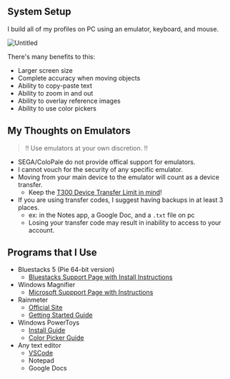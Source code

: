 ## System Setup

I build all of my profiles on PC using an emulator, keyboard, and mouse.  

![Untitled](https://github.com/user-attachments/assets/bd47c546-5520-4cae-86da-d34020fe1099)

There's many benefits to this:

* Larger screen size
* Complete accuracy when moving objects
* Ability to copy-paste text
* Ability to zoom in and out
* Ability to overlay reference images
* Ability to use color pickers

## My Thoughts on Emulators

> ‼️ Use emulators at your own discretion. ‼️  

* SEGA/ColoPale do not provide offical support for emulators.
* I cannot vouch for the security of any specific emulator.
* Moving from your main device to the emulator will count as a device transfer.
    *  Keep the [T300 Device Transfer Limit in mind](https://support-pjsekai.sega.com/hc/en-us/articles/26712908149273-Unable-to-account-transfer-after-getting-a-message-that-says-Account-Transfer-Limit)!
* If you are using transfer codes, I suggest having backups in at least 3 places.
    * ex: in the Notes app, a Google Doc, and a `.txt` file on pc
    * Losing your transfer code may result in inability to access to your account.
      
## Programs that I Use

* Bluestacks 5 (Pie 64-bit version)
    * [Bluestacks Support Page with Install Instructions](https://support.bluestacks.com/hc/en-us/articles/4402611273485-BlueStacks-5-offline-installer)
* Windows Magnifier
    * [Microsoft Suppport Page with Instructions](https://support.microsoft.com/en-us/windows/use-magnifier-to-make-things-on-the-screen-easier-to-see-414948ba-8b1c-d3bd-8615-0e5e32204198)
* Rainmeter
    * [Official Site](https://www.rainmeter.net/)
    * [Getting Started Guide](https://docs.rainmeter.net/manual/getting-started/)
* Windows PowerToys
    * [Install Guide](https://learn.microsoft.com/en-us/windows/powertoys/install)
    * [Color Picker Guide](https://learn.microsoft.com/en-us/windows/powertoys/color-picker)
* Any text editor
    *  [VSCode](https://code.visualstudio.com/)
    *  Notepad
    *  Google Docs
